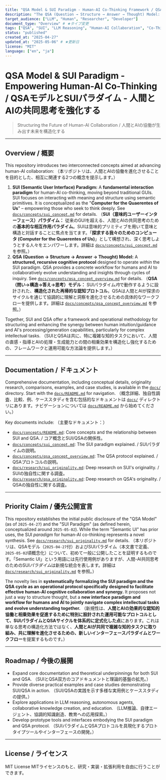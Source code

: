 ```yaml
---
title: "QSA Model & SUI Paradigm - Human-AI Co-Thinking Framework / QSAモデルとSUIパラダイム - 人間とAIの共同思考フレームワーク" # ★タイトル更新
description: "The QSA (Question → Structure → Answer → Thought) Model: A structured protocol operating within the SUI (Semantic User Interface) paradigm, designed to enhance human-AI collaborative reasoning and cognitive evolution. / QSAモデル（問い→構造→答え→思考）：SUI（意味的ユーザーインターフェース）パラダイム内で動作する構造化プロトコル。人間とAIの協調的推論と認知的進化を強化するために設計。" # ★説明文更新
target_audience: ["LLM", "Human", "Researcher", "Developer"]
document_type: "Overview" # ★タイプ変更
tags: ["QSA", "SUI", "LLM Reasoning", "Human-AI Collaboration", "Co-Thinking", "Cognitive Evolution", "Structured Thought", "Cognitive Protocol", "AI Interface", "Interaction Paradigm", "Quaerentes"] # ★タグ追加
status: "published"
created_at: "2025-04-27"
updated_at: "2025-05-06" # ★更新日
license: "MIT"
language: ["en", "ja"]
---
```


# QSA Model & SUI Paradigm - Empowering Human-AI Co-Thinking / QSAモデルとSUIパラダイム - 人間とAIの共同思考を強化する

> Structuring the Future of Human-AI Collaboration / 人間とAIの協働が生み出す未来を構造化する

---

## Overview / 概要

This repository introduces two interconnected concepts aimed at advancing human-AI collaboration:
（本リポジトリは、人間とAIの協働を進化させることを目的とした、相互に関連する2つの概念を提示します。）

1.  **SUI (Semantic User Interface) Paradigm:** A **fundamental interaction paradigm** for human-AI co-thinking, moving beyond traditional GUIs. SUI focuses on interacting with meaning and structure using semantic primitives. It is conceptualized as the "**Computer for the Quaerentes of Us**" – empowering those who seek to think deeply. See [`docs/concepts/sui_concept.md`](./docs/concepts/sui_concept.md) for details.
    （**SUI（意味的ユーザーインターフェース）パラダイム：** 従来のGUIを超える、人間とAIの共同思考のための**基本的な相互作用パラダイム**。SUIは意味的プリミティブを用いて意味と構造と対話することに焦点を当てます。「**探求する我々のためのコンピュータ (Computer for the Quaerentes of Us)**」として構想され、深く思考しようとする人々をエンパワーします。詳細は [`docs/concepts/sui_concept.md`](./docs/concepts/sui_concept.md) を参照。）
2.  **QSA (Question → Structure → Answer → Thought) Model:** A **structured, recursive cognitive protocol** designed to operate *within* the SUI paradigm. QSA provides a concrete workflow for humans and AI to collaboratively evolve understanding and insights through cycles of inquiry. See [`docs/concepts/qsa_concept_overview.md`](./docs/concepts/qsa_concept_overview.md) for details.
    （**QSA（問い→構造→答え→思考）モデル：** SUIパラダイム*内*で動作するように設計された、**構造化された再帰的な認知プロトコル**。QSAは人間とAIが探求のサイクルを通じて協調的に理解と洞察を進化させるための具体的なワークフローを提供します。詳細は [`docs/concepts/qsa_concept_overview.md`](./docs/concepts/qsa_concept_overview.md) を参照。）

Together, SUI and QSA offer a framework and operational methodology for structuring and enhancing the synergy between human intuition/guidance and AI's processing/generation capabilities, particularly for complex intellectual tasks.
（SUIとQSAは共に、特に複雑な知的タスクにおいて、人間の直感・指導とAIの処理・生成能力との間の相乗効果を構造化し強化するための、フレームワークと運用可能な方法論を提供します。）

---

## Documentation / ドキュメント

Comprehensive documentation, including conceptual details, originality research, comparisons, examples, and case studies, is available in the [`docs/`](./docs/) directory. Start with the [`docs/README.md`](./docs/README.md) for navigation.
（概念詳細、独自性調査、比較、例、ケーススタディを含む包括的なドキュメントは [`docs/`](./docs/) ディレクトリにあります。ナビゲーションについては [`docs/README.md`](./docs/README.md) から始めてください。）

Key documents include:
（主要なドキュメント：）

-   [`docs/concepts/README.md`](./docs/concepts/README.md): Core concepts and the relationship between SUI and QSA. / コア概念とSUI/QSAの関係性。
-   [`docs/concepts/sui_concept.md`](./docs/concepts/sui_concept.md): The SUI paradigm explained. / SUIパラダイムの説明。
-   [`docs/concepts/qsa_concept_overview.md`](./docs/concepts/qsa_concept_overview.md): The QSA protocol explained. / QSAプロトコルの説明。
-   [`docs/research/sui_originality.md`](./docs/research/sui_originality.md): Deep research on SUI's originality. / SUIの独自性に関する調査。
-   [`docs/research/qsa_originality.md`](./docs/research/qsa_originality.md): Deep research on QSA's originality. / QSAの独自性に関する調査。

---

## Priority Claim / 優先公開宣言

This repository establishes the initial public disclosure of the "QSA Model" (as of `2025-04-27`) and the "SUI Paradigm" (as defined herein, conceptualized around `2025-05-02`). While the term "Semantic UI" has prior uses, the SUI *paradigm* for human-AI co-thinking represents a novel synthesis. See [`docs/research/sui_originality.md`](./docs/research/sui_originality.md) for details.
（本リポジトリは、QSAモデル（`2025-04-27`付）およびSUIパラダイム（本文書で定義、`2025-05-02`頃概念化）について、初めて一般に公開したことを証明するものです。「Semantic UI」という用語には先行使用例がありますが、人間-AI共同思考のためのSUI*パラダイム*は新規な統合を表します。詳細は [`docs/research/sui_originality.md`](./docs/research/sui_originality.md) を参照。）

The novelty lies in **systematically formalizing the SUI paradigm and the QSA cycle as an operational protocol specifically designed to facilitate effective human-AI cognitive collaboration and synergy.** It proposes not just a way to structure thought, but a **new interface paradigm and workflow for humans and AI to jointly navigate complex intellectual tasks and evolve understanding together.**
（新規性は、**人間とAIの効果的な認知的協働と相乗効果を促進するために特別に設計された運用可能なプロトコルとして、SUIパラダイムとQSAサイクルを体系的に定式化した点**にあります。これは単なる思考の構造化方法ではなく、**人間とAIが共同で複雑な知的タスクに取り組み、共に理解を進化させるための、新しいインターフェースパラダイムとワークフロー**を提案するものです。）

---

## Roadmap / 今後の展開

-   Expand core documentation and theoretical underpinnings for both SUI and QSA.
    （SUIとQSA双方のコアドキュメントと理論的基盤の拡充。）
-   Provide diverse practical examples and case studies demonstrating SUI/QSA in action.
    （SUI/QSAの実践を示す多様な実用例とケーススタディの提供。）
-   Explore applications in LLM reasoning, autonomous agents, collaborative knowledge creation, and education.
    （LLM推論、自律エージェント、協調的知識創造、教育への応用探索。）
-   Develop prototype tools and interfaces embodying the SUI paradigm and QSA protocol.
    （SUIパラダイムとQSAプロトコルを具現化するプロトタイプツールやインターフェースの開発。）

---

## License / ライセンス

MIT License
MITライセンスのもと、研究・実装・拡張利用を自由に行うことができます。